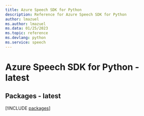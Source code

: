 ```yaml
---
title: Azure Speech SDK for Python
description: Reference for Azure Speech SDK for Python
author: lmazuel
ms.author: lmazuel
ms.data: 01/25/2023
ms.topic: reference
ms.devlang: python
ms.service: speech
---
```

# Azure Speech SDK for Python - latest
## Packages - latest
[!INCLUDE [packages](speech-index.md)]